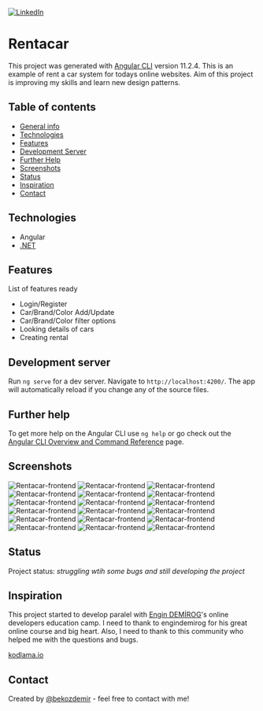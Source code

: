 [![LinkedIn][linkedin-shield]][linkedin-url]

# Rentacar
>
This project was generated with [Angular CLI](https://github.com/angular/angular-cli) version 11.2.4. This is an example of rent a car system for todays online websites. Aim of this project is improving my skills and learn new design patterns.

## Table of contents
* [General info](#general-info)
* [Technologies](#technologies)
* [Features](#features)
* [Development Server](#development-server)
* [Further Help](#further-help)
* [Screenshots](#screenshots)
* [Status](#status)
* [Inspiration](#inspiration)
* [Contact](#contact)

## Technologies
* Angular
* [.NET](https://github.com/bekozdemir/ReCapProject)

## Features
List of features ready 
* Login/Register
* Car/Brand/Color Add/Update
* Car/Brand/Color filter options
* Looking details of cars
* Creating rental

## Development server

Run `ng serve` for a dev server. Navigate to `http://localhost:4200/`. The app will automatically reload if you change any of the source files.

## Further help

To get more help on the Angular CLI use `ng help` or go check out the [Angular CLI Overview and Command Reference](https://angular.io/cli) page.

## Screenshots
![Rentacar-frontend](./ReadMeImages/login.PNG)
![Rentacar-frontend](./ReadMeImages/register.PNG)
![Rentacar-frontend](./ReadMeImages/cars.PNG)
![Rentacar-frontend](./ReadMeImages/colorfiltered.PNG)
![Rentacar-frontend](./ReadMeImages/brandfilter.PNG)
![Rentacar-frontend](./ReadMeImages/colorbrandfilter.PNG)
![Rentacar-frontend](./ReadMeImages/carfilter2.PNG)
![Rentacar-frontend](./ReadMeImages/caraddupdate.PNG)
![Rentacar-frontend](./ReadMeImages/coloraddupdate.PNG)
![Rentacar-frontend](./ReadMeImages/brandaddupdate.PNG)
![Rentacar-frontend](./ReadMeImages/userdropdown.PNG)
![Rentacar-frontend](./ReadMeImages/profile.PNG)
![Rentacar-frontend](./ReadMeImages/colorlist.PNG)
![Rentacar-frontend](./ReadMeImages/carrent.PNG)
![Rentacar-frontend](./ReadMeImages/cardetail.PNG)
![Rentacar-frontend](./ReadMeImages/cardetail2.PNG)
![Rentacar-frontend](./ReadMeImages/payment.PNG)
![Rentacar-frontend](./ReadMeImages/brandlist.PNG)




## Status
Project status: _struggling wtih some bugs and still developing the project_

## Inspiration
This project started to develop paralel with [Engin DEMİROG](https://github.com/engindemirog)'s online developers education camp. I need to thank to engindemirog for his great online course and big heart. Also, I need to thank to this community who helped me with the questions and bugs.

[kodlama.io](https://www.kodlama.io/)

## Contact
Created by [@bekozdemir](https://github.com/bekozdemir/) - feel free to contact with me!

[linkedin-shield]: https://img.shields.io/badge/LinkedIn-0077B5?style=for-the-badge&logo=linkedin&logoColor=white
[linkedin-url]: https://www.linkedin.com/in/berkay-özdemir/
